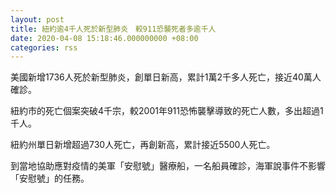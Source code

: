 ```yaml
---
layout: post
title: 紐約逾4千人死於新型肺炎　較911恐襲死者多逾千人
date: 2020-04-08 15:18:46.000000000 +08:00
categories: rss
---
```


美國新增1736人死於新型肺炎，創單日新高，累計1萬2千多人死亡，接近40萬人確診。

紐約市的死亡個案突破4千宗，較2001年911恐怖襲擊導致的死亡人數，多出超過1千人。

紐約州單日新增超過730人死亡，再創新高，累計接近5500人死亡。

到當地協助應對疫情的美軍「安慰號」醫療船，一名船員確診，海軍說事件不影響「安慰號」的任務。
